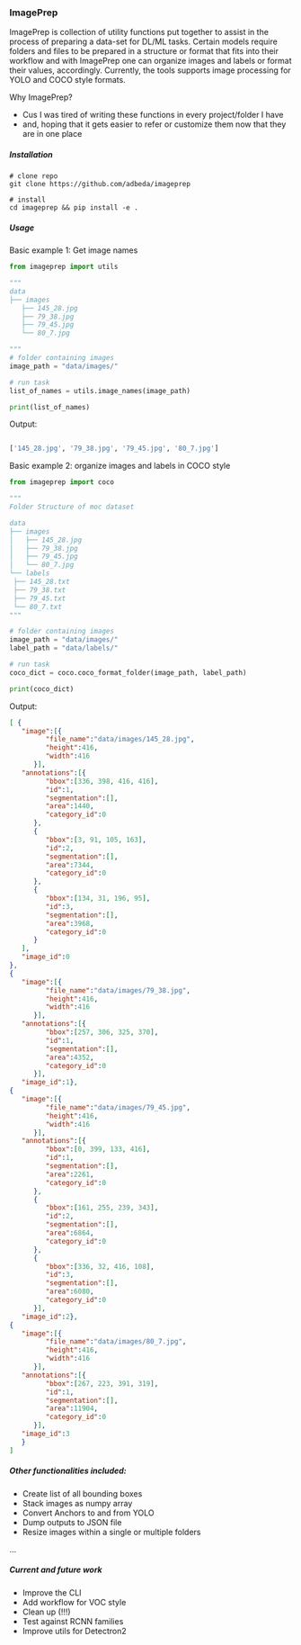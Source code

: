 ### ImagePrep

ImagePrep is collection of utility functions put together to assist in the process of preparing a data-set
for DL/ML tasks. Certain models require folders and files to be prepared in a structure or format that 
fits into their workflow and with ImagePrep one can organize images and labels or format their values,
accordingly. 
Currently, the tools supports image processing for YOLO and COCO style formats.

Why ImagePrep? 
- Cus I was tired of writing these functions in every project/folder I have
- and, hoping that it gets easier to refer or customize them now that they are in one place
 

##### Installation
    
    # clone repo
    git clone https://github.com/adbeda/imageprep
    
    # install
    cd imageprep && pip install -e .



##### Usage

   Basic example 1: Get image names
   ```python
from imageprep import utils
  
"""
data
├── images
    ├── 145_28.jpg
    ├── 79_38.jpg
    ├── 79_45.jpg
    └── 80_7.jpg

"""
# folder containing images
image_path = "data/images/"

# run task
list_of_names = utils.image_names(image_path)

print(list_of_names)

```
Output:
```python

['145_28.jpg', '79_38.jpg', '79_45.jpg', '80_7.jpg']

```   
      
Basic example 2: organize images and labels in COCO style  
   ```python
from imageprep import coco

"""
Folder Structure of moc dataset

data
├── images
│   ├── 145_28.jpg
│   ├── 79_38.jpg
│   ├── 79_45.jpg
│   └── 80_7.jpg
└── labels
    ├── 145_28.txt
    ├── 79_38.txt
    ├── 79_45.txt
    └── 80_7.txt
"""

# folder containing images
image_path = "data/images/"
label_path = "data/labels/"

# run task
coco_dict = coco.coco_format_folder(image_path, label_path)

print(coco_dict)
``` 
Output:
     
   ```json
[ {
      "image":[{
            "file_name":"data/images/145_28.jpg",
            "height":416,
            "width":416
         }],
      "annotations":[{
            "bbox":[336, 398, 416, 416],
            "id":1,
            "segmentation":[],
            "area":1440,
            "category_id":0
         },
         {
            "bbox":[3, 91, 105, 163],
            "id":2,
            "segmentation":[],
            "area":7344,
            "category_id":0
         },
         {
            "bbox":[134, 31, 196, 95],
            "id":3,
            "segmentation":[],
            "area":3968,
            "category_id":0
         }
      ],
      "image_id":0
   },
   {
      "image":[{
            "file_name":"data/images/79_38.jpg",
            "height":416,
            "width":416
         }],
      "annotations":[{
            "bbox":[257, 306, 325, 370],
            "id":1,
            "segmentation":[],
            "area":4352,
            "category_id":0
         }],
      "image_id":1},
   {
      "image":[{
            "file_name":"data/images/79_45.jpg",
            "height":416,
            "width":416
         }],
      "annotations":[{
            "bbox":[0, 399, 133, 416],
            "id":1,
            "segmentation":[],
            "area":2261,
            "category_id":0
         },
         {
            "bbox":[161, 255, 239, 343],
            "id":2,
            "segmentation":[],
            "area":6864,
            "category_id":0
         },
         {
            "bbox":[336, 32, 416, 108],
            "id":3,
            "segmentation":[],
            "area":6080,
            "category_id":0
         }],
      "image_id":2},
   {
      "image":[{
            "file_name":"data/images/80_7.jpg",
            "height":416,
            "width":416
         }],
      "annotations":[{
            "bbox":[267, 223, 391, 319],
            "id":1,
            "segmentation":[],
            "area":11904,
            "category_id":0
         }],
      "image_id":3
      }
   ]
```

##### Other functionalities included:
- Create list of all bounding boxes
- Stack images as numpy array
- Convert Anchors to and from YOLO
- Dump outputs to JSON file
- Resize images within a single or multiple folders 
 
 ...

##### Current and future work
 - Improve the CLI
 - Add workflow for VOC style
 - Clean up (!!!)
 - Test against RCNN families
 - Improve utils for Detectron2
  

